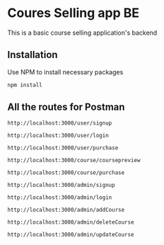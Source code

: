 # Coures Selling app BE

This is a basic course selling application's backend


## Installation

Use NPM to install necessary packages

```bash
npm install
```

## All the routes for Postman

```
http://localhost:3000/user/signup

http://localhost:3000/user/login

http://localhost:3000/user/purchase

http://localhost:3000/course/coursepreview

http://localhost:3000/course/purchase

http://localhost:3000/admin/signup

http://localhost:3000/admin/login

http://localhost:3000/admin/addCourse

http://localhost:3000/admin/deleteCourse

http://localhost:3000/admin/updateCourse
```
